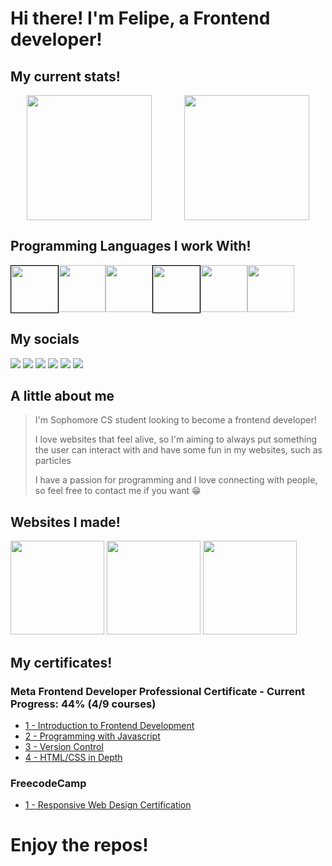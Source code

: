 <h1>Hi there! I'm Felipe, a Frontend developer!</h1>

<h2>My current stats!</h2>
<div style="display: flex; justify-content: space-around;">
  <img src="https://github-readme-stats.vercel.app/api?username=felipematos-devjs&count_private=true&theme=dracula&show_icons=true" height=200>
  <img src="https://github-readme-stats.vercel.app/api/top-langs/?username=felipematos-devjs&theme=dracula" height=200>
</div>

<h2>Programming Languages I work With!</h2>
<div style="display: flex;">
  <img width=75 height= 75 src="https://cdn.jsdelivr.net/gh/devicons/devicon/icons/html5/html5-plain-wordmark.svg" style="border: 1px solid black;"/>
  <img width=75 height= 75 src="https://cdn.jsdelivr.net/gh/devicons/devicon/icons/css3/css3-plain-wordmark.svg" />
  <img width=75 height= 75 src="https://cdn.jsdelivr.net/gh/devicons/devicon/icons/javascript/javascript-original.svg"/>
  <img width=75 height= 75 src="https://cdn.jsdelivr.net/gh/devicons/devicon/icons/react/react-original-wordmark.svg" style="border: 1px solid black;"/>
  <img width=75 height= 75 src="https://user-images.githubusercontent.com/120526365/228884758-862729cd-49a5-42f6-bc13-a16a6311964b.svg" />
  <img width=75 height= 75 src="https://cdn.jsdelivr.net/gh/devicons/devicon/icons/nodejs/nodejs-original.svg"/>
</div>
  
<h2>My socials</h2>
<div>
  <a href="https://www.linkedin.com/in/felipe-matos-94405526a"><img src="https://img.shields.io/badge/LinkedIn-0077B5?style=for-the-badge&logo=linkedin&logoColor=white"/></a>
  <a href="https://twitter.com/FelipeJsDev"><img src="https://img.shields.io/badge/Twitter-1DA1F2?style=for-the-badge&logo=twitter&logoColor=white"/></a>
  <a href="https://www.instagram.com/felipejsdev1/?igshid=ZDdkNTZiNTM%3D"><img src="https://img.shields.io/badge/Instagram-E4405F?style=for-the-badge&logo=instagram&logoColor=white"/></a>
  <a href="https://leetcode.com/FelipeMatosDev/"><img src="https://img.shields.io/badge/-LeetCode-FFA116?style=for-the-badge&logo=LeetCode&logoColor=black"/></a>
  <a href="https://codepen.io/FelipeMatosDev"><img src="https://img.shields.io/badge/Codepen-000000?style=for-the-badge&logo=codepen&logoColor=white"/></a>
  <a href="mailto:felipematos.devjs@gmail.com"><img src="https://img.shields.io/badge/Gmail-D14836?style=for-the-badge&logo=gmail&logoColor=white"/></a>
</div>

<h2>A little about me</h2>
<blockquote>
<p>
I'm Sophomore CS student looking to become a frontend developer! 
</p>
<p>
I love websites that feel alive, so I'm aiming to always put something 
the user can interact with and have some fun in my websites, such as particles
</p>
<p>
I have a passion for programming and I love connecting with people, so feel free to contact me if you want 😁
</p>
</blockquote>

<h2>Websites I made!</h2>
<span align="left" display= "inline">
  <span witdh = 120 display= "inline">
    <a target = "_blank" href="https://fm-todotoday.netlify.app"><img src="https://user-images.githubusercontent.com/120526365/214430515-4f0a1d73-296e-4bc8-a9a7-be17992ad62a.svg"           height=150></a>
    <a target = "_blank" href="https://weathertick.netlify.app/"><img src="https://user-images.githubusercontent.com/120526365/228684786-dcead5f7-009e-4bc3-b15c-5b8a2e61778b.svg"           height=150></a>
        <a target = "_blank" href="https://fm-darkmode.netlify.app"><img src="https://user-images.githubusercontent.com/120526365/232139759-14fc7869-0547-4cbd-a4d4-80f2cab1e0b3.svg"           height=150></a>

  </span>
</span>

<h2>My certificates!</h2>
<h3>Meta Frontend Developer Professional Certificate - Current Progress: 44% (4/9 courses)</h3>
<ul>
<li><a href="https://coursera.org/share/87ec24fe0889823055327de39b73d9e7">1 - Introduction to Frontend Development</a></li>
<li><a href="https://coursera.org/share/a80885e74f4472430d6a890135b7d1f5">2 - Programming with Javascript</a></li>
<li><a href="https://coursera.org/share/d45d3aeb6e5d75229fcaacfbf210dddc">3 - Version Control</a></li>
<li><a href="https://coursera.org/share/59a5e3e62b6e05a36c357d2e3630712d">4 - HTML/CSS in Depth</a></li>
</ul>

<h3>FreecodeCamp</h3>
<ul>
<li><a href="https://www.freecodecamp.org/certification/fcc48f8e05f-775a-422b-928c-03b9ae7ae568/responsive-web-design">1 - Responsive Web Design Certification</a></li>
</ul>
<h1>Enjoy the repos!</h1>
